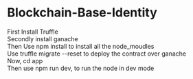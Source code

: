 # Blockchain-Base-Identity
First Install Truffle<br/>
Secondly install ganache<br/>
Then Use npm install to install all the node_moudles<br/>
Use truffle migrate --reset to deploy the contract over ganache<br/>
Now, cd app<br/>
Then use npm run dev, to run the node in dev mode
